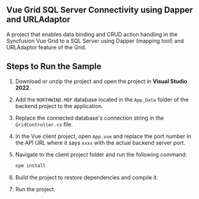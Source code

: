 ## Vue Grid SQL Server Connectivity using Dapper and URLAdaptor

A project that enables data binding and CRUD action handling in the Syncfusion Vue Grid to a SQL Server using Dapper (mapping tool) and URLAdaptor feature of the Grid.

## Steps to Run the Sample

1. Download or unzip the project and open the project in **Visual Studio 2022**.

2. Add the `NORTHWIND.MDF` database located in the `App_Data` folder of the backend project to the application.

3. Replace the connected database's connection string in the `GridController.cs` file.

4. In the Vue client project, open `App.vue` and replace the port number in the API URL where it says `xxxx` with the actual backend server port.

5. Navigate to the client project folder and run the following command:

   ```bash
   npm install
   ```
6. Build the project to restore dependencies and compile it.

7. Run the project.